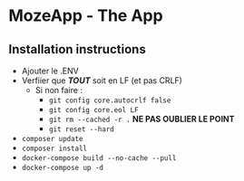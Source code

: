 # MozeApp - The App

## Installation instructions

- Ajouter le .ENV
- Verfiier que **_TOUT_** soit en LF (et pas CRLF)
  - Si non faire :
    - `git config core.autocrlf false`
    - `git config core.eol LF`
    - `git rm --cached -r .` **NE PAS OUBLIER LE POINT**
    - `git reset --hard`
- `composer update`
- `composer install`
- `docker-compose build --no-cache --pull`
- `docker-compose up -d`
